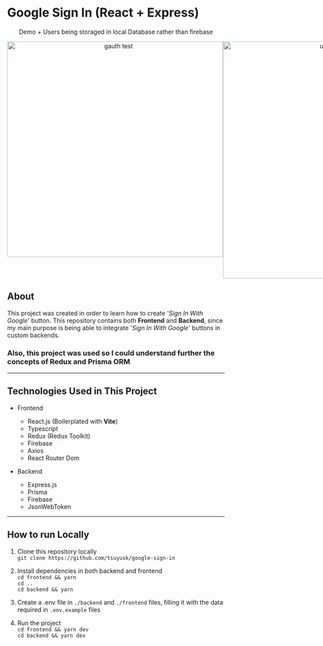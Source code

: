 # Google Sign In (React + Express)
<p align="center">Demo + Users being storaged in local Database rather than firebase</p>


<div style="display: flex;" align="center">
  <img alt="gauth test" src="https://user-images.githubusercontent.com/53716129/215505044-68a7842c-eb5e-4a66-885c-2a51427575d3.gif" style="aspect-ratio: 16/9; width: 500px">
  <img alt="users-in-local-db" src="https://user-images.githubusercontent.com/53716129/215504732-b2841672-e3f6-4f81-b08c-ad1302023135.jpeg" style="aspect-ratio: 1/1; width: 550px">
</div>



## About
This project was created in order to learn how to create '*Sign In With Google*' button. This repository contains both **Frontend** and **Backend**, since my main purpose is being able to integrate '*Sign In With Google*' buttons in custom backends.
### Also, this project was used so I could understand further the concepts of **Redux** and **Prisma ORM**

---
## Technologies Used in This Project
- Frontend
  - React.js (Boilerplated with **Vite**)
  - Typescript
  - Redux (Redux Toolkit)
  - Firebase
  - Axios
  - React Router Dom

- Backend
  - Express.js
  - Prisma
  - Firebase
  - JsonWebToken

---
## How to run Locally

1. Clone this repository locally <br />
  `git clone https://github.com/tsuyusk/google-sign-in`

2. Install dependencies in both backend and frontend <br />
  `cd frontend && yarn` <br />
  `cd ..` <br />
  `cd backend && yarn`

3. Create a .env file in `./backend` and `./frontend` files, filling it with the data required in `.env.example` files

4. Run the project <br />
  `cd frontend && yarn dev` <br />
  `cd backend && yarn dev`
